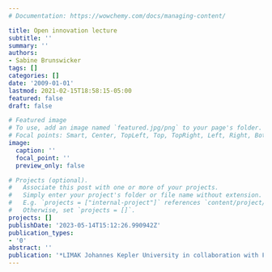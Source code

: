 ```yaml
---
# Documentation: https://wowchemy.com/docs/managing-content/

title: Open innovation lecture
subtitle: ''
summary: ''
authors:
- Sabine Brunswicker
tags: []
categories: []
date: '2009-01-01'
lastmod: 2021-02-15T18:58:15-05:00
featured: false
draft: false

# Featured image
# To use, add an image named `featured.jpg/png` to your page's folder.
# Focal points: Smart, Center, TopLeft, Top, TopRight, Left, Right, BottomLeft, Bottom, BottomRight.
image:
  caption: ''
  focal_point: ''
  preview_only: false

# Projects (optional).
#   Associate this post with one or more of your projects.
#   Simply enter your project's folder or file name without extension.
#   E.g. `projects = ["internal-project"]` references `content/project/deep-learning/index.md`.
#   Otherwise, set `projects = []`.
projects: []
publishDate: '2023-05-14T15:12:26.990942Z'
publication_types:
- '0'
abstract: ''
publication: '*LIMAK Johannes Kepler University in collaboration with Fraunhofer IAO*'
---
```


